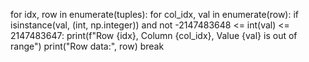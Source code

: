 for idx, row in enumerate(tuples):
    for col_idx, val in enumerate(row):
        if isinstance(val, (int, np.integer)) and not -2147483648 <= int(val) <= 2147483647:
            print(f"Row {idx}, Column {col_idx}, Value {val} is out of range")
            print("Row data:", row)
            break